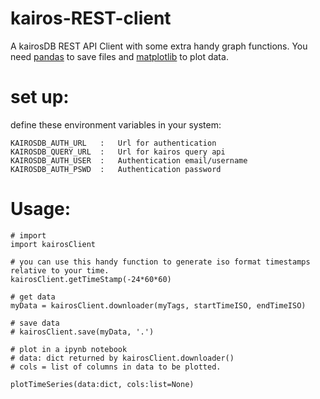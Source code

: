 # kairos-REST-client

A kairosDB REST API Client with some extra handy graph functions.
You need [pandas](https://pypi.org/project/pandas/) to save files and [matplotlib](https://pypi.org/project/matplotlib/) to plot data.

# set up:
define these environment variables in your system:

```
KAIROSDB_AUTH_URL   :   Url for authentication  
KAIROSDB_QUERY_URL  :   Url for kairos query api
KAIROSDB_AUTH_USER  :   Authentication email/username
KAIROSDB_AUTH_PSWD  :   Authentication password
```

# Usage:

```
# import
import kairosClient
```

```
# you can use this handy function to generate iso format timestamps relative to your time.
kairosClient.getTimeStamp(-24*60*60)
```

```
# get data 
myData = kairosClient.downloader(myTags, startTimeISO, endTimeISO)
```

```
# save data
# kairosClient.save(myData, '.')
```

```
# plot in a ipynb notebook
# data: dict returned by kairosClient.downloader()
# cols = list of columns in data to be plotted.

plotTimeSeries(data:dict, cols:list=None)
```